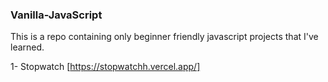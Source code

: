 ### Vanilla-JavaScript
This is a repo containing only beginner friendly javascript projects that I've learned.

1- Stopwatch [https://stopwatchh.vercel.app/]

